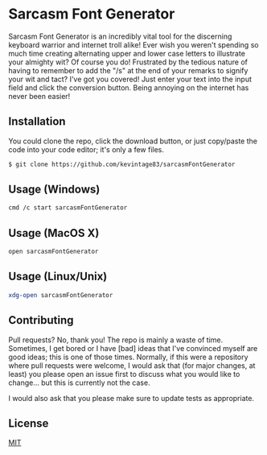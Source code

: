 # Sarcasm Font Generator
Sarcasm Font Generator is an incredibly vital tool for the discerning keyboard warrior and internet troll alike! Ever wish you weren't spending so much time creating alternating upper and lower case letters to illustrate your almighty wit? Of course you do! Frustrated by the tedious nature of having to remember to add the "/s" at the end of your remarks to signify your wit and tact? I've got you covered! Just enter your text into the input field and click the conversion button. Being annoying on the internet has never been easier!

## Installation
You could clone the repo, click the download button, or just copy/paste the code into your code editor; it's only a few files. 

```bash
$ git clone https://github.com/kevintage83/sarcasmFontGenerator
```

## Usage (Windows)
```bash
cmd /c start sarcasmFontGenerator
```

## Usage (MacOS X)
```bash
open sarcasmFontGenerator
```

## Usage (Linux/Unix)
```bash
xdg-open sarcasmFontGenerator
```

## Contributing
Pull requests? No, thank you! The repo is mainly a waste of time. Sometimes, I get bored or I have [bad] ideas that I've convinced myself are good ideas; this is one of those times. Normally, if this were a repository where pull requests were welcome, I would ask that (for major changes, at least) you please open an issue first to discuss what you would like to change... but this is currently not the case.

I would also ask that you please make sure to update tests as appropriate.

## License
[MIT](https://choosealicense.com/licenses/mit/)
